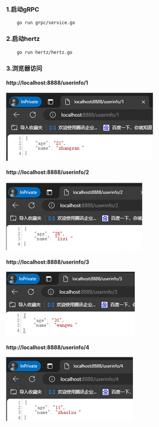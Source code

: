 ### 1.启动gRPC

``` 
    go run grpc/service.go
```

### 2.启动hertz
``` 
    go run hertz/hertz.go
```

### 3.浏览器访问 
#### http://localhost:8888/userinfo/1
![task2_resultimg1.png](..%2Fimg%2Ftask2_resultimg1.png)
#### http://localhost:8888/userinfo/2
![task2_resultimg2.png](..%2Fimg%2Ftask2_resultimg2.png)
#### http://localhost:8888/userinfo/3
![task2_resultimg3.png](..%2Fimg%2Ftask2_resultimg3.png)
#### http://localhost:8888/userinfo/4
![task2_resultimg4.png](..%2Fimg%2Ftask2_resultimg4.png)

